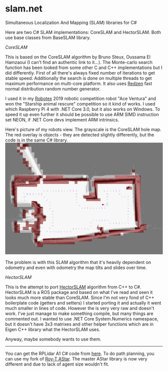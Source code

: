 # slam.net
Simultaneous Localization And Mapping (SLAM) libraries for C#

Here are two C# SLAM implementations: CoreSLAM and HectorSLAM. Both use base classes from BaseSLAM library.

*CoreSLAM*

This is based on the CoreSLAM algorithm by Bruno Steux, Oussama El Hamzaoui (I can't find an authentic link to it...).
The Monte-carlo search function has been looked from some other C and C++ implementations but I did differently.
First of all there's always fixed number of iterations to get stable speed.
Additionally the search is done on multiple threads to get maximum performance on multi-core platform.
It also uses [Redzen](https://www.nuget.org/packages/Redzen) fast normal distribution random number generator.

I used it in my [Robotex](https://robotex.international) 2019 robotic competition robot "Ace Ventura" and won the "Starship animal rescure" competition so it kind of works.
I used which Raspberry Pi 4 with .NET Core 3.0, but it also works on Windows.
To speed it up even further it should be possible to use ARM SIMD instruction set NEON, if .NET Core devs implement ARM intrinsics.

Here's picture of my robots view. The grayscale is the CoreSLAM hole map. The red overlay is objects - they are detected slightly differently, but the code is in the same C# library.
![Demo map](demo_map.png)

The problem is with this SLAM algorithm that it's heavily dependent on odometry and even with odometry the map tilts and slides over time.

*HectorSLAM*

This is the attempt to port [HectorSLAM](https://github.com/tu-darmstadt-ros-pkg/hector_slam) algorithm from C++ to C#.
HectorSLAM is a ROS package and based on what I've read and seen it looks much more stable than CoreSLAM.
Since I'm not very fond of C++ boilerplate code (getters and setters) I started porting it and actually it went much smaller in lines of code.
However the is very very raw and doesn't work. I've just manage to make something compile, but many things are commented out.
I wanted to use .NET Core System.Numerics namespace, but it doesn't have 3x3 matrixes and other helper functions which are in Eigen C++ library what the HectorSLAM uses.

Anyway, maybe somebody wants to use them.

----

You can get the RPLidar A1 C# code from [here](https://github.com/mikkleini/rplidar.net). To do path planning, you can use my fork of [Roy-T AStar]( https://github.com/mikkleini/AStar). The master AStar library is now very different and due to lack of agent size wouldn't fit.
